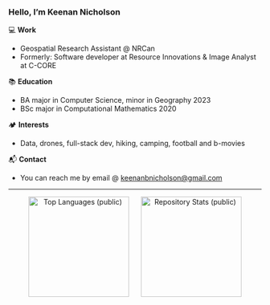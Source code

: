 ### Hello, I’m Keenan Nicholson

💻 **Work**
- Geospatial Research Assistant @ NRCan
- Formerly: Software developer at Resource Innovations & Image Analyst at C-CORE

📚 **Education**

- BA major in Computer Science, minor in Geography 2023
- BSc major in Computational Mathematics 2020

🏕️ **Interests**

- Data, drones, full-stack dev, hiking, camping, football and b-movies

📬 **Contact**

- You can reach me by email @ keenanbnicholson@gmail.com
---


<p align="center">
  <img src="https://github-readme-stats.vercel.app/api/top-langs/?username=keenan-nicholson&hide=jupyter%20notebook&theme=radical&layout=compact&size_weight=0.5&count_weight=0.5&card_width=250" alt="Top Languages (public)" style="display: inline-block; margin-right: 20px; height: 200px;">
  
  <a href="https://github.com/anuraghazra/github-readme-stats" style="display: inline-block;">
    <img src="https://github-readme-stats.vercel.app/api?username=keenan-nicholson&show_icons=true&theme=radical&custom_title=Repository%20Stats&hide_rank=true&count_private=true&card_width=325" alt="Repository Stats (public)" style="height: 200px;">
  </a>
</p>
